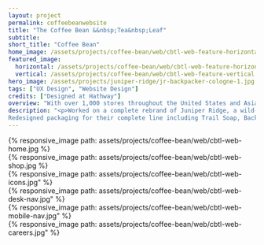 ```yaml
---
layout: project
permalink: coffeebeanwebsite
title: "The Coffee Bean &&nbsp;Tea&nbsp;Leaf"
subtitle:
short_title: "Coffee Bean"
home_image: /assets/projects/coffee-bean/web/cbtl-web-feature-horizontal.jpg
featured_image:
  horizontal: /assets/projects/coffee-bean/web/cbtl-web-feature-horizontal.jpg
  vertical: /assets/projects/coffee-bean/web/cbtl-web-feature-vertical.jpg
hero_image: /assets/projects/juniper-ridge/jr-backpacker-cologne-1.jpg
tags: ["UX Design", "Website Design"]
credits: ["Designed at Hathway"]
overview: "With over 1,000 stores throughout the United States and Asia, The Coffee Bean & Tea Leaf was ready to match their online presence to their physical."
description: "<p>Worked on a complete rebrand of Juniper Ridge, a wild-harvested fragrance company, to visually unify their brand.
Redesigned packaging for their complete line including Trail Soap, Backpacker's Cologne, Cabin Spray, Campfire Incense and Smudge's.</p>"
---
```


<div class="grid grid--offset">
  <div class="grid__col-12">
    {% responsive_image path: assets/projects/coffee-bean/web/cbtl-web-home.jpg %}
  </div>
</div>

<div class="grid grid--offset">
  <div class="grid__col-12">
    {% responsive_image path: assets/projects/coffee-bean/web/cbtl-web-shop.jpg %}
  </div>
</div>

<div class="grid grid--offset">
  <div class="grid__col-12">
    {% responsive_image path: assets/projects/coffee-bean/web/cbtl-web-icons.jpg" %}
  </div>
</div>

<div class="grid grid--offset">
  <div class="grid__col-12">
    {% responsive_image path: assets/projects/coffee-bean/web/cbtl-web-desk-nav.jpg" %}
  </div>
</div>

<div class="grid grid--offset">
  <div class="grid__col-12">
    {% responsive_image path: assets/projects/coffee-bean/web/cbtl-web-mobile-nav.jpg" %}
  </div>
</div>

<div class="grid grid--offset">
  <div class="grid__col-12">
    {% responsive_image path: assets/projects/coffee-bean/web/cbtl-web-careers.jpg" %}
  </div>
</div>